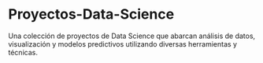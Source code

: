 # Proyectos-Data-Science
Una colección de proyectos de Data Science que abarcan análisis de datos, visualización y modelos predictivos utilizando diversas herramientas y técnicas.
